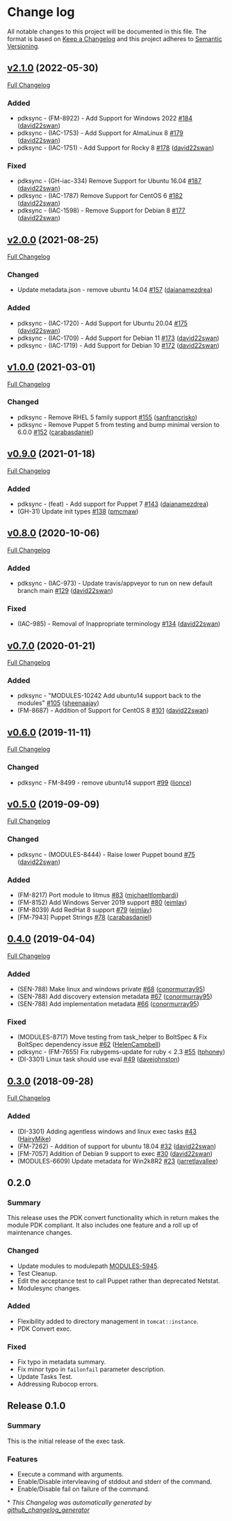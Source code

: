 # Change log

All notable changes to this project will be documented in this file. The format is based on [Keep a Changelog](http://keepachangelog.com/en/1.0.0/) and this project adheres to [Semantic Versioning](http://semver.org).

## [v2.1.0](https://github.com/puppetlabs/puppetlabs-exec/tree/v2.1.0) (2022-05-30)

[Full Changelog](https://github.com/puppetlabs/puppetlabs-exec/compare/v2.0.0...v2.1.0)

### Added

- pdksync - \(FM-8922\) - Add Support for Windows 2022 [\#184](https://github.com/puppetlabs/puppetlabs-exec/pull/184) ([david22swan](https://github.com/david22swan))
- pdksync - \(IAC-1753\) - Add Support for AlmaLinux 8 [\#179](https://github.com/puppetlabs/puppetlabs-exec/pull/179) ([david22swan](https://github.com/david22swan))
- pdksync - \(IAC-1751\) - Add Support for Rocky 8 [\#178](https://github.com/puppetlabs/puppetlabs-exec/pull/178) ([david22swan](https://github.com/david22swan))

### Fixed

- pdksync - \(GH-iac-334\) Remove Support for Ubuntu 16.04 [\#187](https://github.com/puppetlabs/puppetlabs-exec/pull/187) ([david22swan](https://github.com/david22swan))
- pdksync - \(IAC-1787\) Remove Support for CentOS 6 [\#182](https://github.com/puppetlabs/puppetlabs-exec/pull/182) ([david22swan](https://github.com/david22swan))
- pdksync - \(IAC-1598\) - Remove Support for Debian 8 [\#177](https://github.com/puppetlabs/puppetlabs-exec/pull/177) ([david22swan](https://github.com/david22swan))

## [v2.0.0](https://github.com/puppetlabs/puppetlabs-exec/tree/v2.0.0) (2021-08-25)

[Full Changelog](https://github.com/puppetlabs/puppetlabs-exec/compare/v1.0.0...v2.0.0)

### Changed

- Update metadata.json - remove ubuntu 14.04 [\#157](https://github.com/puppetlabs/puppetlabs-exec/pull/157) ([daianamezdrea](https://github.com/daianamezdrea))

### Added

- pdksync - \(IAC-1720\) - Add Support for Ubuntu 20.04 [\#175](https://github.com/puppetlabs/puppetlabs-exec/pull/175) ([david22swan](https://github.com/david22swan))
- pdksync - \(IAC-1709\) - Add Support for Debian 11 [\#173](https://github.com/puppetlabs/puppetlabs-exec/pull/173) ([david22swan](https://github.com/david22swan))
- pdksync - \(IAC-1719\) - Add Support for Debian 10 [\#172](https://github.com/puppetlabs/puppetlabs-exec/pull/172) ([david22swan](https://github.com/david22swan))

## [v1.0.0](https://github.com/puppetlabs/puppetlabs-exec/tree/v1.0.0) (2021-03-01)

[Full Changelog](https://github.com/puppetlabs/puppetlabs-exec/compare/v0.9.0...v1.0.0)

### Changed

- pdksync -  Remove RHEL 5 family support [\#155](https://github.com/puppetlabs/puppetlabs-exec/pull/155) ([sanfrancrisko](https://github.com/sanfrancrisko))
- pdksync - Remove Puppet 5 from testing and bump minimal version to 6.0.0 [\#152](https://github.com/puppetlabs/puppetlabs-exec/pull/152) ([carabasdaniel](https://github.com/carabasdaniel))

## [v0.9.0](https://github.com/puppetlabs/puppetlabs-exec/tree/v0.9.0) (2021-01-18)

[Full Changelog](https://github.com/puppetlabs/puppetlabs-exec/compare/v0.8.0...v0.9.0)

### Added

- pdksync - \(feat\) - Add support for Puppet 7 [\#143](https://github.com/puppetlabs/puppetlabs-exec/pull/143) ([daianamezdrea](https://github.com/daianamezdrea))
- \(GH-31\) Update init types [\#138](https://github.com/puppetlabs/puppetlabs-exec/pull/138) ([pmcmaw](https://github.com/pmcmaw))

## [v0.8.0](https://github.com/puppetlabs/puppetlabs-exec/tree/v0.8.0) (2020-10-06)

[Full Changelog](https://github.com/puppetlabs/puppetlabs-exec/compare/v0.7.0...v0.8.0)

### Added

- pdksync - \(IAC-973\) - Update travis/appveyor to run on new default branch main [\#129](https://github.com/puppetlabs/puppetlabs-exec/pull/129) ([david22swan](https://github.com/david22swan))

### Fixed

- \(IAC-985\) - Removal of Inappropriate terminology [\#134](https://github.com/puppetlabs/puppetlabs-exec/pull/134) ([david22swan](https://github.com/david22swan))

## [v0.7.0](https://github.com/puppetlabs/puppetlabs-exec/tree/v0.7.0) (2020-01-21)

[Full Changelog](https://github.com/puppetlabs/puppetlabs-exec/compare/v0.6.0...v0.7.0)

### Added

- pdksync - "MODULES-10242 Add ubuntu14 support back to the modules" [\#105](https://github.com/puppetlabs/puppetlabs-exec/pull/105) ([sheenaajay](https://github.com/sheenaajay))
- \(FM-8687\) - Addition of Support for CentOS 8 [\#101](https://github.com/puppetlabs/puppetlabs-exec/pull/101) ([david22swan](https://github.com/david22swan))

## [v0.6.0](https://github.com/puppetlabs/puppetlabs-exec/tree/v0.6.0) (2019-11-11)

[Full Changelog](https://github.com/puppetlabs/puppetlabs-exec/compare/v0.5.0...v0.6.0)

### Changed

- pdksync - FM-8499 - remove ubuntu14 support [\#99](https://github.com/puppetlabs/puppetlabs-exec/pull/99) ([lionce](https://github.com/lionce))

## [v0.5.0](https://github.com/puppetlabs/puppetlabs-exec/tree/v0.5.0) (2019-09-09)

[Full Changelog](https://github.com/puppetlabs/puppetlabs-exec/compare/0.4.0...v0.5.0)

### Changed

- pdksync - \(MODULES-8444\) - Raise lower Puppet bound [\#75](https://github.com/puppetlabs/puppetlabs-exec/pull/75) ([david22swan](https://github.com/david22swan))

### Added

- \(FM-8217\) Port module to litmus [\#83](https://github.com/puppetlabs/puppetlabs-exec/pull/83) ([michaeltlombardi](https://github.com/michaeltlombardi))
- \(FM-8152\) Add Windows Server 2019 support [\#80](https://github.com/puppetlabs/puppetlabs-exec/pull/80) ([eimlav](https://github.com/eimlav))
- \(FM-8039\) Add RedHat 8 support [\#79](https://github.com/puppetlabs/puppetlabs-exec/pull/79) ([eimlav](https://github.com/eimlav))
- \[FM-7943\] Puppet Strings [\#78](https://github.com/puppetlabs/puppetlabs-exec/pull/78) ([carabasdaniel](https://github.com/carabasdaniel))

## [0.4.0](https://github.com/puppetlabs/puppetlabs-exec/tree/0.4.0) (2019-04-04)

[Full Changelog](https://github.com/puppetlabs/puppetlabs-exec/compare/0.3.0...0.4.0)

### Added

- \(SEN-788\) Make linux and windows private [\#68](https://github.com/puppetlabs/puppetlabs-exec/pull/68) ([conormurray95](https://github.com/conormurray95))
- \(SEN-788\) Add discovery extension metadata [\#67](https://github.com/puppetlabs/puppetlabs-exec/pull/67) ([conormurray95](https://github.com/conormurray95))
- \(SEN-788\) Add implementation metadata [\#66](https://github.com/puppetlabs/puppetlabs-exec/pull/66) ([conormurray95](https://github.com/conormurray95))

### Fixed

- \(MODULES-8717\) Move testing from task\_helper to BoltSpec & Fix BoltSpec dependency issue [\#62](https://github.com/puppetlabs/puppetlabs-exec/pull/62) ([HelenCampbell](https://github.com/HelenCampbell))
- pdksync - \(FM-7655\) Fix rubygems-update for ruby \< 2.3 [\#55](https://github.com/puppetlabs/puppetlabs-exec/pull/55) ([tphoney](https://github.com/tphoney))
- \(DI-3301\) Linux task should use eval [\#49](https://github.com/puppetlabs/puppetlabs-exec/pull/49) ([davejohnston](https://github.com/davejohnston))

## [0.3.0](https://github.com/puppetlabs/puppetlabs-exec/tree/0.3.0) (2018-09-28)

[Full Changelog](https://github.com/puppetlabs/puppetlabs-exec/compare/0.2.0...0.3.0)

### Added

- \(DI-3301\) Adding agentless windows and linux exec tasks [\#43](https://github.com/puppetlabs/puppetlabs-exec/pull/43) ([HairyMike](https://github.com/HairyMike))
- \(FM-7262\) - Addition of support for ubuntu 18.04 [\#32](https://github.com/puppetlabs/puppetlabs-exec/pull/32) ([david22swan](https://github.com/david22swan))
- \[FM-7057\] Addition of Debian 9 support to exec [\#30](https://github.com/puppetlabs/puppetlabs-exec/pull/30) ([david22swan](https://github.com/david22swan))
- \(MODULES-6609\) Update metadata for Win2k8R2 [\#23](https://github.com/puppetlabs/puppetlabs-exec/pull/23) ([jarretlavallee](https://github.com/jarretlavallee))

## 0.2.0
### Summary
This release uses the PDK convert functionality which in return makes the module PDK compliant. It also includes one feature and a roll up of maintenance changes.

### Changed
- Update modules to modulepath [MODULES-5945](https://tickets.puppet.com/browse/MODULES-5945).
- Test Cleanup.
- Edit the acceptance test to call Puppet rather than deprecated Netstat.
- Modulesync changes.

### Added
- Flexibility added to directory management in `tomcat::instance`.
- PDK Convert exec.

### Fixed
- Fix typo in metadata summary.
- Fix minor typo in `failonfail` parameter description.
- Update Tasks Test.
- Addressing Rubocop errors.

## Release 0.1.0
### Summary
This is the initial release of the exec task.

### Features
- Execute a command with arguments.
- Enable/Disable intervleaving of stddout and stderr of the command.
- Enable/Disable fail on failure of the command.

[0.2.0]: https://github.com/puppetlabs/puppetlabs-tomcat/compare/0.1.0...0.2.0


\* *This Changelog was automatically generated by [github_changelog_generator](https://github.com/github-changelog-generator/github-changelog-generator)*
